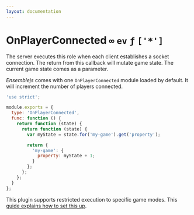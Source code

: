 ```yaml
---
layout: documentation
---
```


# OnPlayerConnected `∞` `ev` `ƒ` `['*']`
The server executes this role when each client establishes a socket connection. The return from this callback will mutate game state. The current game state comes as a parameter.

*Ensemblejs* comes with one `OnPlayerConnected` module loaded by default. It will increment the number of players connected.

~~~javascript
'use strict';

module.exports = {
  type: 'OnPlayerConnected',
  func: function () {
    return function (state) {
      return function (state) {
        var myState = state.for('my-game').get('property');

        return {
          'my-game': {
            property: myState + 1;
          }
        };
      };
    };
  }
};
~~~

This plugin supports restricted execution to specific game modes. This [guide explains how to set this up](/docs/guides/restricted-execution.html).